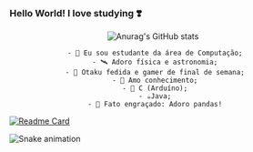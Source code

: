 ### Hello World! I love studying ❣️

<!--
**JuJubali/JuJubali** is a ✨ _special_ ✨ repository because its `README.md` (this file) appears on your GitHub profile.

Here are some ideas to get you started:

-->
<div align="center">

 ![Anurag's GitHub stats](https://github-readme-stats.vercel.app/api?username=Jujubali&theme=midnight-purple&show_icons=true)
 
   <div align="center"> 

     - 🔭 Eu sou estudante da área de Computação;
     - 🛰️ Adoro física e astronomia;
     - 🦴 Otaku fedida e gamer de final de semana;
     - 💓 Amo conhecimento;
     - 🐍 C (Arduíno);
     - ☕Java;
     - 🐼 Fato engraçado: Adoro pandas!
  </div>
 
</div>

 
 [![Readme Card](https://github-readme-stats.vercel.app/api/pin/?username=anuraghazra&repo=github-readme-stats)](https://github.com/Jujubali/github-readme-stats)

</div>
  
   <div> 

  ![Snake animation](https://github.com/RafaellaBallerini/RafaellaBallerini/blob/output/github-contribution-grid-snake.svg)
 
  </div>
